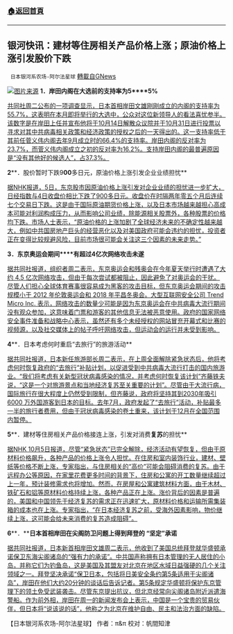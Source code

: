 ###  [:house:返回首頁](https://github.com/ourhimalayas/txt)
---


## 银河快讯：建材等住房相关产品价格上涨；原油价格上涨引发股价下跌
` 日本银河系农场-阿尔法星球` [轉載自GNews](https://gnews.org/zh-hans/1577344/)

![](https://assets.gnews.org/wp-content/uploads/2021/10/图片1-11.jpg)[图片来源](https://www3.nhk.or.jp/)
**1．岸田内阁在大选前的支持率为5****5%**

[共同社周二公布的一项调查显示，日本首相岸田文雄刚刚成立的内阁的支持率为 55.7%，这表明在本月即将举行的大选中，公众对这位新领导人的看法喜忧参半。该数字是在岸田上任并宣布他将于10月14日解散众议院并于10月31日进行投票以寻求对其中共病毒相关政策和经济政策的授权之后的一天得出的。这一支持率低于其前任菅义伟内阁去年9月成立时的66.4%的支持率。岸田内阁的反对率为23.7%，而菅义伟内阁成立之初的反对率为16.2%。支持岸田内阁的最普遍原因是“没有其他好的候选人”，占37.3%。](https://english.kyodonews.net/news/2021/10/50a181405ff5-breaking-news-kishida-cabinets-approval-rate-at-55-kyodo-poll.html)

**2****．股价暂时下跌9****00****多日元，原油价格上涨引发企业业绩担忧**

[据NHK报道，5日，东京股市因原油价格上涨引发对企业业绩的担忧进一步扩大，日经指数与4日收盘价相比下跌了900多日元。收盘价在时隔两年零五个月后连续七个交易日下跌。这是由于国际原油期货价格上涨，以及日本市场越来越担心高成本可能对利润构成压力，从而影响公司业绩，除能源相关股票外，各种股票的价格均下跌。市场人士表示，“原油价格的上涨加剧了全球经济未来的不确定性越来越大，例如中共国房地产巨头的经营恶化以及对美国政府可能会违约的担忧，投资者正在变得比较规避风险，目前市场很可能会关注这三个因素的未来走势。”](https://www3.nhk.or.jp/news/html/20211005/k10013292361000.html?utm_int=all_side_business-ranking_004)

**3．东京奥运会期间****有超过4亿次网络攻击未遂**

[据共同社报道，组织者周二表示，东京奥运会和残奥会在今年夏天举行时遭遇了大约 4.5 亿次网络攻击，但由于每次尝试都被阻止，因此避免了对奥运会的干扰。尽管人们担心全球体育赛事很容易成为黑客的攻击目标，但东京奥运会期间的攻击规模小于 2012 年伦敦奥运会和 2018 年平昌冬奥会。大型互联网安全公司 Trend Micro Inc. 表示，网络攻击的数量少可能是因为东京奥运会在中共病毒大流行期间没有观众参加，这意味着门票和游客的其他信息无法被恶意使用。政府的国家网络安全事件准备和战略中心表示，虽然还有多个未经授权的网站冒充开幕式和比赛的视频源，以及社交媒体上的帖子呼吁网络攻击，但运动会的运行并未受到影响。](https://english.kyodonews.net/news/2021/10/9dde30ea2997-over-400-million-cyberattacks-were-attempted-during-tokyo-games.html)

**4****．日本考虑何时重启“去旅行”的旅游活动**

[据共同社报道，日本新任旅游部长周二表示，在上周全面解除紧急状态后，他将考虑何时恢复政府的“去旅行”补贴计划，以促进受到中共病毒大流行打击的国内旅游业。“我们将考虑有关新型冠状病毒感染的情况，并考虑何时恢复该计划”齐藤铁夫说，“这是一个对旅游景点和当地经济复苏至关重要的计划”。尽管由于大流行病，国际旅行在很大程度上仍然受到限制，但齐藤说，政府将坚持其到2030年吸引6000 万外国游客到日本的目标。去年7月，政府发起了“去旅行”活动，补贴最多一半的旅行者费用，但由于冠状病毒感染的卷土重来，该计划于12月在全国范围内暂停。](https://english.kyodonews.net/news/2021/10/bd30cc3f5c08-japan-to-consider-when-to-restart-go-to-travel-tourism-campaign.html)

**5****．建材等住房相关产品价格接连上涨，引发对消费****复苏****的担忧**

[据NHK 10月5日报道，尽管“紧急状态”已完全解除，经济活动有望恢复，但由于原材料价格飙升，各种产品的价格上涨令人担忧。在住房和室内装饰行业，建材、壁纸等价格不断上涨，专家指出，与住房相关的“高价”可能会阻碍消费的复苏。由于远程办公等原因，在家里花费更多时间的背景下，住房和公寓的开工数量继续超过上一年，预计装修需求也将增加。然而，在房屋和公寓建筑材料方面，由于木材、铁矿石和铝等原材料价格持续上涨，各种产品正在上涨。涨价背后的因素是普遍的，美国和中国领先于经济复苏的需求正在迅速扩大，原材料价格和运输所需集装箱的成本也在上涨。专家指出，“在日本经济复苏之前，受海外因素影响，物价继续上涨，这可能会给未来消费的复苏造成阻碍”。](https://www3.nhk.or.jp/news/html/20211005/k10013292751000.html?utm_int=news-business_contents_news-main_001)

**6****．****日本首相岸田在尖阁防卫问题上得到拜登的 “坚定”承诺**

[据共同社报道，日本新首相岸田文雄周二表示，他收到了美国总统拜登就华盛顿承诺保卫东海尖阁诸岛的“强有力的承诺”。中共国声称拥有日本管理的无人居住的小岛，并称它们为钓鱼岛，这是美国及其盟友对北京在地区水域日益强硬的几个关注领域之一。拜登坚决承诺“保卫日本，包括将日美安全条约第5条适用于尖阁诸岛”，岸田在他们大约20分钟的谈话后告诉记者。第5条规定华盛顿将保护东京管理下的领土免受武装袭击。尽管东京提出抗议，但北京经常向尖阁诸岛附近派遣海警船。作为前外相，岸田在周一的新闻发布会上表示，中国是一个宝贵的贸易伙伴，但日本将“说该说的话”，他称之为北京在维护自由、民主和法治方面的缺陷。](https://english.kyodonews.net/news/2021/10/4cce8c15f036-breaking-news-kishida-biden-affirm-importance-of-japan-us-alliance.html)

【日本银河系农场-阿尔法星球】
作者：π&π
校对：帆間知津
